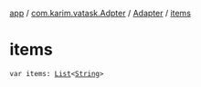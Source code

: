 [app](../../index.md) / [com.karim.vatask.Adpter](../index.md) / [Adapter](index.md) / [items](./items.md)

# items

`var items: `[`List`](https://kotlinlang.org/api/latest/jvm/stdlib/kotlin.collections/-list/index.html)`<`[`String`](https://kotlinlang.org/api/latest/jvm/stdlib/kotlin/-string/index.html)`>`